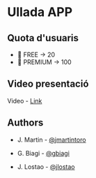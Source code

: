 # Ullada APP

## Quota d'usuaris
- 💸 FREE    -> 20 
- 💎 PREMIUM -> 100

## Video presentació

Video - [Link](https://drive.google.com/file/d/1_FC1-XEnxTBVbmq-9pQHAkun2WVyHJYk/view?usp=sharing)

## Authors

- J. Martin - [@jmartintoro](https://github.com/jmartintoro)

- G. Biagi - [@gbiagi](https://www.github.com/gbiagi)

- J. Lostao - [@jlostao](https://github.com/jlostao)
